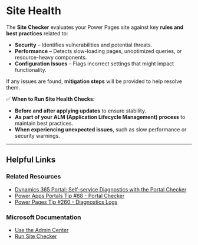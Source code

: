 # Site Health  

The **Site Checker** evaluates your Power Pages site against key **rules and best practices** related to:  
- **Security** – Identifies vulnerabilities and potential threats.  
- **Performance** – Detects slow-loading pages, unoptimized queries, or resource-heavy components.  
- **Configuration Issues** – Flags incorrect settings that might impact functionality.  

If any issues are found, **mitigation steps** will be provided to help resolve them.  

✅ **When to Run Site Health Checks:**  
- **Before and after applying updates** to ensure stability.  
- **As part of your ALM (Application Lifecycle Management) process** to maintain best practices.  
- **When experiencing unexpected issues**, such as slow performance or security warnings.  

---

## Helpful Links  

### Related Resources  
- [Dynamics 365 Portal: Self-service Diagnostics with the Portal Checker](https://www.engineeredcode.com/blog/...)  
- [Power Apps Portals Tip #88 - Portal Checker](https://www.youtube.com/...)  
- [Power Pages Tip #260 - Diagnostics Logs](https://www.youtube.com/...)  

### Microsoft Documentation  
- [Use the Admin Center](https://learn.microsoft.com/...)  
- [Run Site Checker](https://learn.microsoft.com/...)  
